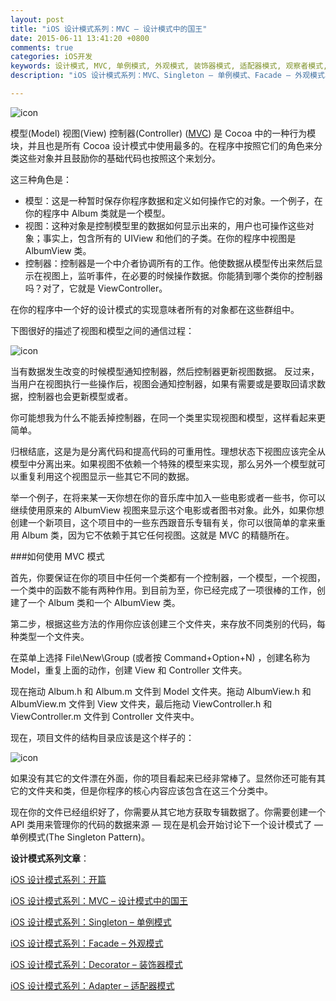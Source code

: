```yaml
---
layout: post
title: "iOS 设计模式系列：MVC – 设计模式中的国王"
date: 2015-06-11 13:41:20 +0800
comments: true
categories: iOS开发
keywords: 设计模式, MVC, 单例模式, 外观模式, 装饰器模式, 适配器模式, 观察者模式,备忘录模式,归档模式,命令模式, cocoapods, 个人博客, 刚刚在线
description: "iOS 设计模式系列：MVC、Singleton – 单例模式、Facade – 外观模式、Decorator – 装饰器模式、Adapter – 适配器模式、Observer – 观察者模式、Memento – 备忘录模式、Archiving – 归档模式、Command – 命令模式"

---
```


![icon](http://cdn5.raywenderlich.com/wp-content/uploads/2013/07/mvcking.png)

模型(Model) 视图(View) 控制器(Controller) ([MVC](http://www.superqq.com/blog/2014/11/10/qian-xi-mvche-shuo-mei-de-guo-cheng/)) 是 Cocoa 中的一种行为模块，并且也是所有 Cocoa 设计模式中使用最多的。在程序中按照它们的角色来分类这些对象并且鼓励你的基础代码也按照这个来划分。

这三种角色是：

* 模型：这是一种暂时保存你程序数据和定义如何操作它的对象。一个例子，在你的程序中 Album 类就是一个模型。
* 视图：这种对象是控制模型里的数据如何显示出来的，用户也可操作这些对象；事实上，包含所有的 UIView 和他们的子类。在你的程序中视图是 AlbumView 类。
* 控制器：控制器是一个中介者协调所有的工作。他使数据从模型传出来然后显示在视图上，监听事件，在必要的时候操作数据。你能猜到哪个类你的控制器吗？对了，它就是 ViewController。

在你的程序中一个好的设计模式的实现意味者所有的对象都在这些群组中。

下图很好的描述了视图和模型之间的通信过程：

![icon](http://cdn2.raywenderlich.com/wp-content/uploads/2013/07/mvc0.png)


当有数据发生改变的时候模型通知控制器，然后控制器更新视图数据。 反过来，当用户在视图执行一些操作后，视图会通知控制器，如果有需要或是要取回请求数据，控制器也会更新模型或者。

你可能想我为什么不能丢掉控制器，在同一个类里实现视图和模型，这样看起来更简单。

归根结底，这是为是分离代码和提高代码的可重用性。理想状态下视图应该完全从模型中分离出来。如果视图不依赖一个特殊的模型来实现，那么另外一个模型就可以重复利用这个视图显示一些其它不同的数据。

举一个例子，在将来某一天你想在你的音乐库中加入一些电影或者一些书，你可以继续使用原来的 AlbumView 视图来显示这个电影或者图书对象。此外，如果你想创建一个新项目，这个项目中的一些东西跟音乐专辑有关，你可以很简单的拿来重用 Album 类，因为它不依赖于其它任何视图。这就是 MVC 的精髓所在。

###如何使用 MVC 模式

首先，你要保证在你的项目中任何一个类都有一个控制器，一个模型，一个视图，一个类中的函数不能有两种作用。到目前为至，你已经完成了一项很棒的工作，创建了一个 Album 类和一个 AlbumView 类。

第二步，根据这些方法的作用你应该创建三个文件夹，来存放不同类别的代码，每种类型一个文件夹。

在菜单上选择 File\New\Group (或者按 Command+Option+N) ，创建名称为 Model，重复上面的动作，创建 View 和 Controller 文件夹。

现在拖动 Album.h 和 Album.m 文件到 Model 文件夹。拖动 AlbumView.h 和 AlbumView.m 文件到 View 文件夹，最后拖动 ViewController.h 和 ViewController.m 文件到 Controller 文件夹中。

现在，项目文件的结构目录应该是这个样子的：

![icon](http://cdn1.raywenderlich.com/wp-content/uploads/2013/07/mvc2-255x320.png)

如果没有其它的文件漂在外面，你的项目看起来已经非常棒了。显然你还可能有其它的文件夹和类，但是你程序的核心内容应该包含在这三个分类中。

现在你的文件已经组织好了，你需要从其它地方获取专辑数据了。你需要创建一个 API 类用来管理你的代码的数据来源 — 现在是机会开始讨论下一个设计模式了 — 单例模式(The Singleton Pattern)。

**设计模式系列文章**：

[iOS 设计模式系列：开篇](http://www.superqq.com/blog/2015/06/10/ios-she-ji-mo-shi-xi-lie-:kai-pian/)

[iOS 设计模式系列：MVC – 设计模式中的国王](http://www.superqq.com/blog/2015/06/11/ios-she-ji-mo-shi-xi-lie-:mvc-she-ji-mo-shi-zhong-de-guo-wang/)

[iOS 设计模式系列：Singleton – 单例模式](http://www.superqq.com/blog/2015/06/13/ios-she-ji-mo-shi-xi-lie-:singleton-dan-li-mo-shi/)

[iOS 设计模式系列：Facade – 外观模式](http://www.superqq.com/blog/2015/06/15/ios-she-ji-mo-shi-xi-lie-:facade-wai-guan-mo-shi/)

[iOS 设计模式系列：Decorator – 装饰器模式](http://www.superqq.com/blog/2015/06/16/ios-she-ji-mo-shi-xi-lie-:decorator-zhuang-shi-qi-mo-shi/)

[iOS 设计模式系列：Adapter – 适配器模式](http://www.superqq.com/blog/2015/06/17/ios-she-ji-mo-shi-xi-lie-:adapter-gua-pei-qi-mo-shi/)


